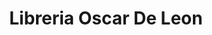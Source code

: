 ---
title: "Libreria Oscar De Leon"
url: /ciudad-de-guatemala/libreria-oscar-de-leon/
shop: libros
---